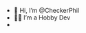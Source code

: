 - 👋 Hi, I’m @CheckerPhil
- 👩‍💻 I’m a Hobby Dev
- 

<!---
CheckerPhil/CheckerPhil is a ✨ special ✨ repository because its `README.md` (this file) appears on your GitHub profile.
You can click the Preview link to take a look at your changes.
--->
